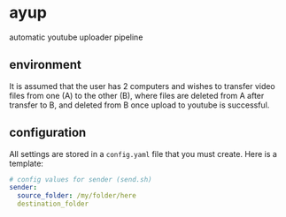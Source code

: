 # ayup
 automatic youtube uploader pipeline

## environment
It is assumed that the user has 2 computers and wishes to transfer video files from one (A) to the other (B), where files are deleted from A after transfer to B, and deleted from B once upload to youtube is successful.

## configuration
All settings are stored in a `config.yaml` file that you must create. Here is a template:

```YAML
# config values for sender (send.sh)
sender:
  source_folder: /my/folder/here
  destination_folder
```